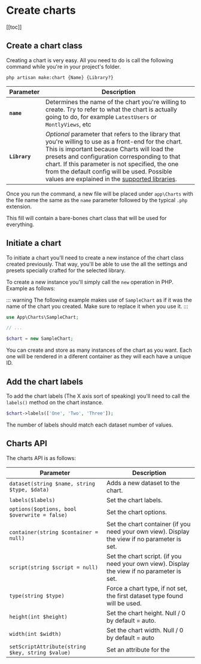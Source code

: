# Create charts

[[toc]]

## Create a chart class

Creating a chart is very easy. All you need to do is call the following command while you're in your project's folder.

```
php artisan make:chart {Name} {Library?}
```

| Parameter   | Description |
| ----------- | ------------- |
| **`name`** | Determines the name of the chart you're willing to create. Try to refer to what the chart is actually going to do, for example `LatestUsers` or `MontlyViews`, etc |
| **`Library`** | *Optional* parameter that refers to the library that you're willing to use as a front-end for the chart. This is important because Charts will load the presets and configuration corresponding to that chart. If this parameter is not specified, the one from the default config will be used. Possible values are explained in the [supported libraries](/supported_libraries.html).      |

Once you run the command, a new file will be placed under `app\Charts` with the file name the same as the `name` parameter followed
by the typical `.php` extension.

This fill will contain a bare-bones chart class that will be used for everything.

## Initiate a chart

To initiate a chart you'll need to create a new instance of the chart class created previously. That way, you'll be able to use the
all the settings and presets specially crafted for the selected library.

To create a new instance you'll simply call the `new` operation in PHP. Example as follows:

::: warning
The following example makes use of `SampleChart` as if it was the name of the chart you created. Make sure to replace it
when you use it.
:::

```php
use App\Charts\SampleChart;

// ...

$chart = new SampleChart;
```

You can create and store as many instances of the chart as you want. Each one will be rendered in a diferent container as they
will each have a unique ID.

## Add the chart labels

To add the chart labels (The X axis sort of speaking) you'll need to call the `labels()` method on the chart instance.

```php
$chart->labels(['One', 'Two', 'Three']);
```

The number of labels should match each dataset number of values.

## Charts API

The charts API is as follows:

| Parameter                                    | Description                                                                                   |
| -------------------------------------------- | --------------------------------------------------------------------------------------------- |
| `dataset(string $name, string $type, $data)`     | Adds a new dataset to the chart.                                                              |
| `labels($labels)`                                | Set the chart labels.                                                                         |
| `options($options, bool $overwrite = false)`     | Set the chart options.                                                                        |
| `container(string $container = null)`            | Set the chart container (if you need your own view). Display the view if no parameter is set. |
| `script(string $script = null)`                  | Set the chart script. (if you need your own view). Display the view if no parameter is set.   |
| `type(string $type)`                             | Force a chart type, if not set, the first dataset type found will be used.                    |
| `height(int $height)`                            | Set the chart height. Null / 0 by default = auto.                                             |
| `width(int $width)`                              | Set the chart width. Null / 0 by default = auto                                               |
| `setScriptAttribute(string $key, string $value)` | Set an attribute for the <script> tag. eg: nonce="someRandomString"                                               |
| `loader(bool $loader)`                           | Determines if the chart loader should be displayed. Default to true                           |
| `loaderColor(string $color)`                     | Set the chart loader color. Default: #22292F.                                                 |
| `reset()`                                        | Reset the chart options.                                                                      |
